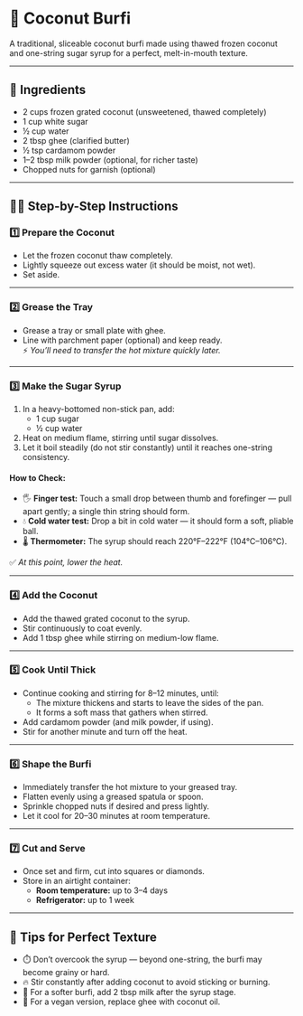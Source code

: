 # 🥥 Coconut Burfi

A traditional, sliceable coconut burfi made using thawed frozen coconut and one-string sugar syrup for a perfect, melt-in-mouth texture.

---

## 🧾 Ingredients

- 2 cups frozen grated coconut (unsweetened, thawed completely)  
- 1 cup white sugar  
- ½ cup water  
- 2 tbsp ghee (clarified butter)  
- ½ tsp cardamom powder  
- 1–2 tbsp milk powder (optional, for richer taste)  
- Chopped nuts for garnish (optional)

---

## 👩‍🍳 Step-by-Step Instructions

### 1️⃣ Prepare the Coconut
- Let the frozen coconut thaw completely.  
- Lightly squeeze out excess water (it should be moist, not wet).  
- Set aside.

---

### 2️⃣ Grease the Tray
- Grease a tray or small plate with ghee.  
- Line with parchment paper (optional) and keep ready.  
⚡ *You’ll need to transfer the hot mixture quickly later.*

---

### 3️⃣ Make the Sugar Syrup
1. In a heavy-bottomed non-stick pan, add:  
   - 1 cup sugar  
   - ½ cup water  
2. Heat on medium flame, stirring until sugar dissolves.  
3. Let it boil steadily (do not stir constantly) until it reaches one-string consistency.

#### How to Check:
- 🖐️ **Finger test:** Touch a small drop between thumb and forefinger — pull apart gently; a single thin string should form.  
- 💧 **Cold water test:** Drop a bit in cold water — it should form a soft, pliable ball.  
- 🌡️ **Thermometer:** The syrup should reach 220°F–222°F (104°C–106°C).

✅ *At this point, lower the heat.*

---

### 4️⃣ Add the Coconut
- Add the thawed grated coconut to the syrup.  
- Stir continuously to coat evenly.  
- Add 1 tbsp ghee while stirring on medium-low flame.

---

### 5️⃣ Cook Until Thick
- Continue cooking and stirring for 8–12 minutes, until:  
  - The mixture thickens and starts to leave the sides of the pan.  
  - It forms a soft mass that gathers when stirred.  
- Add cardamom powder (and milk powder, if using).  
- Stir for another minute and turn off the heat.

---

### 6️⃣ Shape the Burfi
- Immediately transfer the hot mixture to your greased tray.  
- Flatten evenly using a greased spatula or spoon.  
- Sprinkle chopped nuts if desired and press lightly.  
- Let it cool for 20–30 minutes at room temperature.

---

### 7️⃣ Cut and Serve
- Once set and firm, cut into squares or diamonds.  
- Store in an airtight container:  
  - **Room temperature:** up to 3–4 days  
  - **Refrigerator:** up to 1 week

---

## 🧠 Tips for Perfect Texture
- ⏱️ Don’t overcook the syrup — beyond one-string, the burfi may become grainy or hard.  
- 🔥 Stir constantly after adding coconut to avoid sticking or burning.  
- 🥛 For a softer burfi, add 2 tbsp milk after the syrup stage.  
- 🥥 For a vegan version, replace ghee with coconut oil.
```
